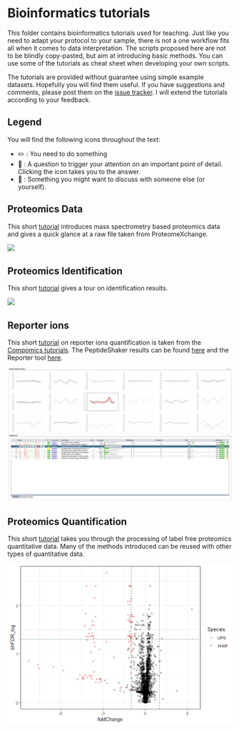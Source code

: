 # Bioinformatics tutorials

This folder contains bioinformatics tutorials used for teaching. Just like you need to adapt your protocol to your sample, there is not a one workflow fits all when it comes to data interpretation. The scripts proposed here are not to be blindly copy-pasted, but aim at introducing basic methods. You can use some of the tutorials as cheat sheet when developing your own scripts.

The tutorials are provided without guarantee using simple example datasets. Hopefully you will find them useful. If you have suggestions and comments, please post them on the [issue tracker](https://github.com/mvaudel/tutorials/issues). I will extend the tutorials according to your feedback.

## Legend

You will find the following icons throughout the text:

* :pencil2: : You need to do something
* :thought_balloon: : A question to trigger your attention on an important point of detail. Clicking the icon takes you to the answer.
* :speech_balloon: : Something you might want to discuss with someone else (or yourself).


## Proteomics Data

This short [tutorial](Proteomics_data/proteomics_data.md) introduces mass spectrometry based proteomics data and gives a quick glance at a raw file taken from ProteomeXchange.

![](Proteomics_data/images/chromatogram.png?raw=true)


## Proteomics Identification

This short [tutorial](Proteomics_identification/proteomics_identification.md) gives a tour on identification results.

![](Proteomics_identification/images/spectrum.png?raw=true)


## Reporter ions

This short [tutorial](Reporter_ions/4.2-Reporter-Ions.pdf) on reporter ions quantification is taken from the [Compomics tutorials](https://compomics.com/bioinformatics-for-proteomics/quantification/). The PeptideShaker results can be found [here](Reporter_ions/Reporter_tutorial.zip) and the Reporter tool [here](Reporter-0.7.11.zip).

![](Reporter_ions/reporter.png?raw=true)


## Proteomics Quantification

This short [tutorial](Proteomics_quantification/quantitative_proteomics.md) takes you through the processing of label free proteomics quantitative data. Many of the methods introduced can be reused with other types of quantitative data.


![](Proteomics_quantification/images/volcano_UPS_B_FC-1.png)


